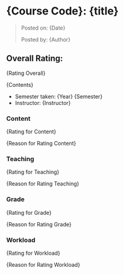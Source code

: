 # {Course Code}: {title}

> Posted on: {Date}
> 
> Posted by: {Author}

## Overall Rating:
{Rating Overall}

{Contents}

- Semester taken: {Year} {Semester}
- Instructor: {Instructor}

### Content

{Rating for Content}

{Reason for Rating Content}

### Teaching

{Rating for Teaching}

{Reason for Rating Teaching}

### Grade

{Rating for Grade}

{Reason for Rating Grade}

### Workload

{Rating for Workload}

{Reason for Rating Workload}
